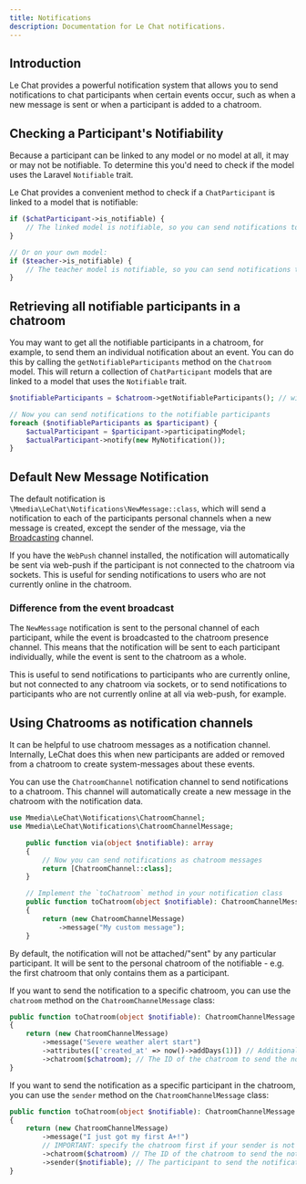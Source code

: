 ```yaml
---
title: Notifications
description: Documentation for Le Chat notifications.
---
```


## Introduction
Le Chat provides a powerful notification system that allows you to send notifications to chat participants when certain events occur, such as when a new message is sent or when a participant is added to a chatroom.

## Checking a Participant's Notifiability
Because a participant can be linked to any model or no model at all, it may or may not be notifiable. To determine this you'd need to check if the model uses the Laravel `Notifiable` trait.

Le Chat provides a convenient method to check if a `ChatParticipant` is linked to a model that is notifiable:
```php
if ($chatParticipant->is_notifiable) {
    // The linked model is notifiable, so you can send notifications to it with $chatParticipant->participatingModel->notify();
}

// Or on your own model:
if ($teacher->is_notifiable) {
    // The teacher model is notifiable, so you can send notifications to it.
}
```

## Retrieving all notifiable participants in a chatroom

You may want to get all the notifiable participants in a chatroom, for example, to send them an individual notification about an event. You can do this by calling the `getNotifiableParticipants` method on the `Chatroom` model. This will return a collection of `ChatParticipant` models that are linked to a model that uses the `Notifiable` trait.

```php
$notifiableParticipants = $chatroom->getNotifiableParticipants(); // will return a collection of ChatParticipant models that are morphable to a model that uses the Notifiable trait.

// Now you can send notifications to the notifiable participants
foreach ($notifiableParticipants as $participant) {
    $actualParticipant = $participant->participatingModel;
    $actualParticipant->notify(new MyNotification());
}
```

## Default New Message Notification
The default notification is `\Mmedia\LeChat\Notifications\NewMessage::class`, which will send a notification to each of the participants personal channels when a new message is created, except the sender of the message, via the [Broadcasting](/broadcasting) channel.

If you have the `WebPush` channel installed, the notification will automatically be sent via web-push if the participant is not connected to the chatroom via sockets. This is useful for sending notifications to users who are not currently online in the chatroom.

### Difference from the event broadcast
The `NewMessage` notification is sent to the personal channel of each participant, while the event is broadcasted to the chatroom presence channel. This means that the notification will be sent to each participant individually, while the event is sent to the chatroom as a whole.

This is useful to send notifications to participants who are currently online, but not connected to any chatroom via sockets, or to send notifications to participants who are not currently online at all via web-push, for example.

## Using Chatrooms as notification channels
It can be helpful to use chatroom messages as a notification channel. Internally, LeChat does this when new participants are added or removed from a chatroom to create system-messages about these events.

You can use the `ChatroomChannel` notification channel to send notifications to a chatroom. This channel will automatically create a new message in the chatroom with the notification data.

```php
use Mmedia\LeChat\Notifications\ChatroomChannel;
use Mmedia\LeChat\Notifications\ChatroomChannelMessage;

    public function via(object $notifiable): array
    {
        // Now you can send notifications as chatroom messages
        return [ChatroomChannel::class];
    }

    // Implement the `toChatroom` method in your notification class
    public function toChatroom(object $notifiable): ChatroomChannelMessage
    {
        return (new ChatroomChannelMessage)
            ->message("My custom message");
    }
```
By default, the notification will not be attached/"sent" by any particular participant. It will be sent to the personal chatroom of the notifiable - e.g. the first chatroom that only contains them as a participant.

If you want to send the notification to a specific chatroom, you can use the `chatroom` method on the `ChatroomChannelMessage` class:

```php
public function toChatroom(object $notifiable): ChatroomChannelMessage
{
    return (new ChatroomChannelMessage)
        ->message("Severe weather alert start")
        ->attributes(['created_at' => now()->addDays(1)]) // Additional attributes to be force-filled when creating the message
        ->chatroom($chatroom); // The ID of the chatroom to send the notification
}
```

If you want to send the notification as a specific participant in the chatroom, you can use the `sender` method on the `ChatroomChannelMessage` class:

```php
public function toChatroom(object $notifiable): ChatroomChannelMessage
{
    return (new ChatroomChannelMessage)
        ->message("I just got my first A+!")
        // IMPORTANT: specify the chatroom first if your sender is not a ChatParticipant, but one of your own models
        ->chatroom($chatroom) // The ID of the chatroom to send the notification
        ->sender($notifiable); // The participant to send the notification as
}
```
